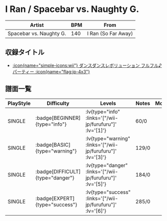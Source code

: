 # I Ran / Spacebar vs. Naughty G.

|Artist|BPM|From|
|------|---|----|
|Spacebar vs. Naughty G.|140|I Ran (So Far Away)|

## 収録タイトル

- [ :icon{name="simple-icons:wii"} ダンスダンスレボリューション フルフル♪パーティー :icon{name="flag:jp-4x3"} ](/wii-jp/furufuru)

## 譜面一覧

|PlayStyle|Difficulty|Levels|Notes|Movie|
|---------|----------|------|-----|-----|
|SINGLE| :badge[BEGINNER]{type="info"} | :lv{type="info" :links='["/wii-jp/furufuru"]' :lv='[1]'} |60/0||
|SINGLE| :badge[BASIC]{type="warning"} | :lv{type="warning" :links='["/wii-jp/furufuru"]' :lv='[3]'} |129/0||
|SINGLE| :badge[DIFFICULT]{type="danger"} | :lv{type="danger" :links='["/wii-jp/furufuru"]' :lv='[5]'} |184/0||
|SINGLE| :badge[EXPERT]{type="success"} | :lv{type="success" :links='["/wii-jp/furufuru"]' :lv='[6]'} |285/0||
